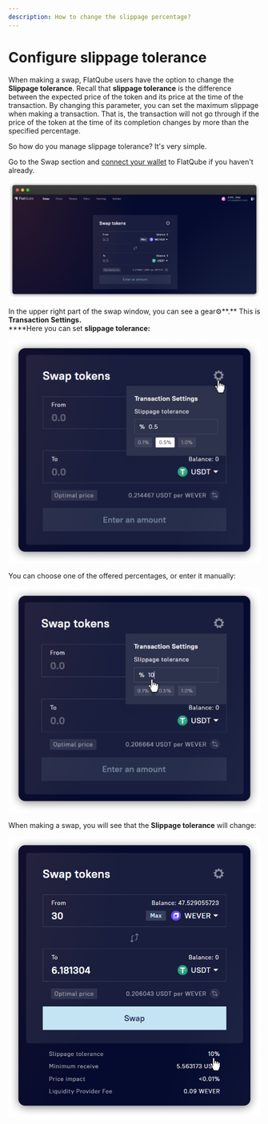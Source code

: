 ```yaml
---
description: How to change the slippage percentage?
---
```


# Configure slippage tolerance

When making a swap, FlatQube users have the option to change the **Slippage tolerance**. Recall that **slippage tolerance** is the difference between the expected price of the token and its price at the time of the transaction. By changing this parameter, you can set the maximum slippage when making a transaction. That is, the transaction will not go through if the price of the token at the time of its completion changes by more than the specified percentage.

So how do you manage slippage tolerance? It's very simple.

Go to the Swap section and [connect your wallet](../../getting-started/how-to-connect-a-wallet.md) to FlatQube if you haven't already.

![](<../../../.gitbook/assets/image (19).png>)

In the upper right part of the swap window, you can see a gear⚙️**.** This is **Transaction Settings.**\
****Here you can set **slippage tolerance:**

![](<../../../.gitbook/assets/image (129).png>)

You can choose one of the offered percentages, or enter it manually:

![](<../../../.gitbook/assets/image (153).png>)

When making a swap, you will see that the **Slippage tolerance** will change:

![](<../../../.gitbook/assets/image (214).png>)

